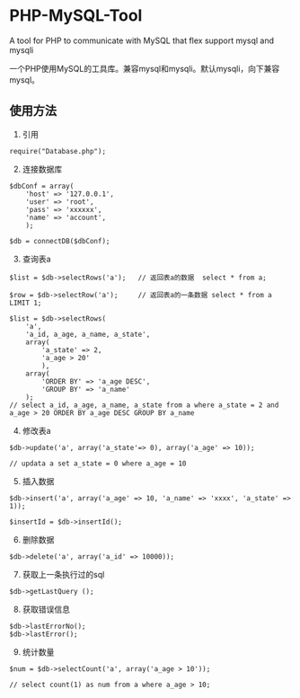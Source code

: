# PHP-MySQL-Tool
A tool for PHP to communicate with MySQL that flex support mysql and mysqli

一个PHP使用MySQL的工具库。兼容mysql和mysqli。默认mysqli，向下兼容mysql。

## 使用方法

1. 引用
```   
require("Database.php");
```
2. 连接数据库
```
$dbConf = array(
    'host' => '127.0.0.1',
    'user' => 'root',
    'pass' => 'xxxxxx',
    'name' => 'account',
    );
    
$db = connectDB($dbConf);
```
3. 查询表a

```
$list = $db->selectRows('a');   // 返回表a的数据  select * from a;

$row = $db->selectRow('a');     // 返回表a的一条数据 select * from a LIMIT 1;

$list = $db->selectRows(
    'a', 
    'a_id, a_age, a_name, a_state', 
    array(
        'a_state' => 2, 
        'a_age > 20'
        ), 
    array(
        'ORDER BY' => 'a_age DESC', 
        'GROUP BY' => 'a_name'
    );   
// select a_id, a_age, a_name, a_state from a where a_state = 2 and a_age > 20 ORDER BY a_age DESC GROUP BY a_name
```

4. 修改表a
```
$db->update('a', array('a_state'=> 0), array('a_age' => 10));

// updata a set a_state = 0 where a_age = 10
```

5. 插入数据
```
$db->insert('a', array('a_age' => 10, 'a_name' => 'xxxx', 'a_state' => 1));

$insertId = $db->insertId();
```

6. 删除数据
```
$db->delete('a', array('a_id' => 10000));
```

7. 获取上一条执行过的sql
```
$db->getLastQuery ();
```

8. 获取错误信息
```
$db->lastErrorNo();
$db->lastError();
```

9. 统计数量
```
$num = $db->selectCount('a', array('a_age > 10')); 

// select count(1) as num from a where a_age > 10;
```



